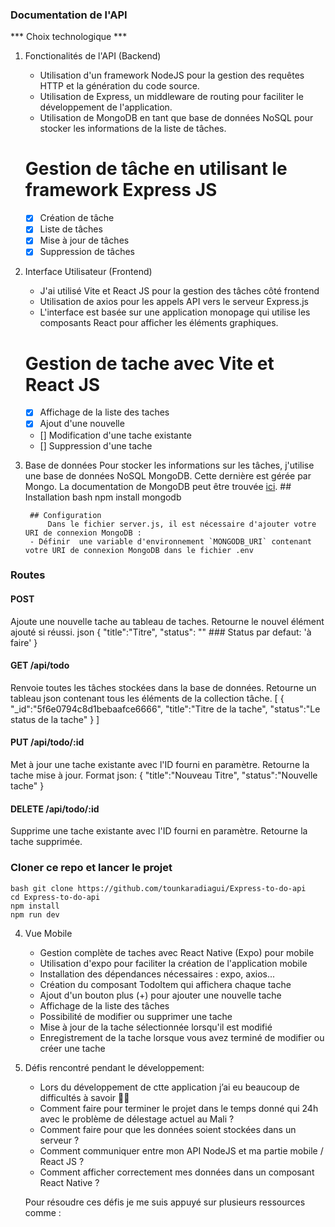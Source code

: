 ### Documentation de l'API

*** Choix technologique  ***
1. Fonctionalités de l'API (Backend)
    - Utilisation d'un framework NodeJS pour la gestion des requêtes HTTP et la génération du code source.
    - Utilisation de Express, un middleware de routing pour faciliter le développement de l'application.
    - Utilisation de MongoDB en tant que base de données NoSQL pour stocker les informations de la liste de tâches.

    # Gestion de tâche en utilisant le framework Express JS
    * [x] Création de tâche
    * [x] Liste de tâches
    * [x] Mise à jour de tâches
    * [x] Suppression de tâches
2. Interface Utilisateur (Frontend)
    - J'ai utilisé Vite et React JS pour la gestion des tâches côté frontend
    - Utilisation de axios pour les appels API vers le serveur Express.js
    - L'interface est basée sur une application monopage qui utilise les composants React pour afficher les éléments graphiques.
    
    # Gestion de tache avec Vite et React JS
    * [x] Affichage de la liste des taches
    * [x] Ajout d'une nouvelle
    * [] Modification d'une tache existante
    * [] Suppression d'une tache

3. Base de données
        Pour stocker les informations sur les tâches, j'utilise une base de données NoSQL MongoDB. Cette dernière est gérée par Mongo.
        La documentation de MongoDB peut être trouvée [ici](https://docs.mongodb.com/manual/).
        ## Installation
            bash npm install mongodb
        
        ## Configuration
            Dans le fichier server.js, il est nécessaire d'ajouter votre URI de connexion MongoDB :
        - Définir  une variable d'environnement `MONGODB_URI` contenant votre URI de connexion MongoDB dans le fichier .env

### Routes

#### POST
Ajoute une nouvelle tache au tableau de taches. Retourne le nouvel élément ajouté si réussi.
json
{
   "title":"Titre",
   "status": "" ###  Status par defaut: 'à faire'
}

#### GET /api/todo
Renvoie toutes les tâches stockées dans la base de données.
Retourne un tableau json contenant tous les éléments de la collection tâche.
[
   {
      "_id":"5f6e0794c8d1bebaafce6666",
      "title":"Titre de la tache",
      "status":"Le status de la tache"
   }
]

#### PUT /api/todo/:id
Met à jour une tache existante avec l'ID fourni en paramètre. Retourne la tache mise à jour.
Format json:
{
  "title":"Nouveau Titre",
  "status":"Nouvelle tache"
}

#### DELETE /api/todo/:id
Supprime une tache existante avec l'ID fourni en paramètre. Retourne la tache supprimée.


### Cloner ce repo et lancer le projet
    bash git clone https://github.com/tounkaradiagui/Express-to-do-api
    cd Express-to-do-api
    npm install
    npm run dev

4. Vue Mobile
    - Gestion complète de taches avec React Native (Expo) pour mobile
    - Utilisation d'expo pour faciliter la création de l'application mobile
    - Installation des dépendances nécessaires : expo, axios...
    - Création du composant TodoItem qui affichera chaque tache
    - Ajout d'un bouton plus (+) pour ajouter une nouvelle tache
    - Affichage de la liste des tâches
    - Possibilité de modifier ou supprimer une tache
    - Mise à jour de la tache sélectionnée lorsqu'il est modifié
    - Enregistrement de la tache lorsque vous avez terminé de modifier ou créer une tache

5. Défis rencontré pendant le développement:
    * Lors du développement de ctte application  j’ai eu beaucoup de difficultés à savoir :astronaut:
    + Comment faire pour terminer le projet dans le temps donné qui 24h avec le problème de délestage actuel au Mali ?
    + Comment faire pour que les données soient stockées dans un serveur ?
    + Comment communiquer entre mon API NodeJS et ma partie mobile / React JS ?
    + Comment afficher correctement mes données dans un composant React Native ?
    
    Pour résoudre ces défis je me suis appuyé sur plusieurs ressources comme :
    